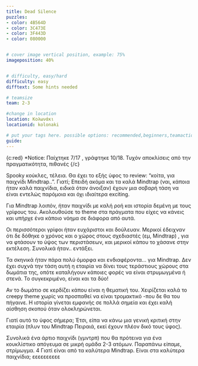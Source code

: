 ```yaml
---
title: Dead Silence
puzzles:
- color: 4B564D
- color: 3C473E
- color: 3F443D
- color: 080000


# cover image vertical position, example: 75%
imageposition: 40%


# difficulty, easy/hard
difficulty: easy
difftext: Some hints needed

# teamsize
team: 2-3

#change in location
location: Κολωνάκι
locationid: kolonaki

# put your tags here. possible options: recommended,beginners,teamaction,duet
guide: 
---
```

{c:red} *Notice: Παίχτηκε 7/17 , γράφτηκε 10/18. Τυχόν αποκλίσεις από την πραγματικότητα, πιθανές {/c}

Spooky κούκλες, τέλεια. 
Θα έχει το εξής ύφος το review: “κοίτα, για παιχνίδι Mindtrap..”. Γιατί; Επειδή ακόμα και τα καλά Mindtrap (ναι, κάποια ήταν καλά παιχνίδια, ειδικά όταν άνοιξαν) έχουν μια σοβαρή 
τάση να είναι εντελώς παρόμοια και όχι ιδιαίτερα exciting.

Για Mindtrap λοιπόν, ήταν παιχνίδι με καλή ροή και ιστορία δεμένη με τους γρίφους του. Ακολουθούσε το theme στα πράγματα που είχες να κάνεις και υπήρχε ένα κάποιο νόημα σε διάφορα από 
αυτά.

Οι περισσότεροι γρίφοι ήταν ευχάριστοι και δούλευαν. Μερικοί έδειχναν ότι δε δόθηκε ο χρόνος και ο χώρος στους σχεδιαστές (εμ, Mindtrap) , για να φτάσουν το ύψος των περιστάσεων, 
και μερικοί κάπου το χάσανε στην εκτέλεση. Συνολικά ήταν.. εντάξει. 

Τα σκηνικά ήταν πάρα πολύ όμορφα και ενδιαφέροντα… για Mindtrap. Δεν έχει συχνά την τάση αυτή η εταιρία να δίνει τους τεράστιους χώρους στα δωμάτια της, οπότε καταλήγουν κάποιες 
φορές να είναι στρυμωγμένα ή στενά. Το συγκεκριμένο, είναι και τα δύο!

Αν το δωμάτιο σε κερδίζει κάπου είναι η θεματική του. Χειρίζεται καλά το creepy theme χωρίς να προσπαθεί να είναι τρομακτικό -που δε θα του πήγαινε. Η ιστορία γίνεται εμφανής σε 
πολλά σημεία και έχει καλή αίσθηση σκοπού όταν ολοκληρώνεται. 

Γιατί αυτό το ύφος σήμερα; Έτσι, είπα να κάνω μια γενική κριτική στην εταιρία (πλυν του Mindtrap Πειραιά, εκεί έχουν πλέον δικό τους ύφος).

Συνολικά ένα άρτιο παιχνίδι (γμντρπ) που θα πρότεινα για ένα κουκλίστικο απόγευμα σε μικρή ομάδα 2-3 ατόμων. Παραπάνω είπαμε, στρίμωγμα. 
4 Γιατί είναι από τα καλύτερα Mindtrap. Είναι στα καλύτερα παιχνίδια; εεεεεεεεεε

